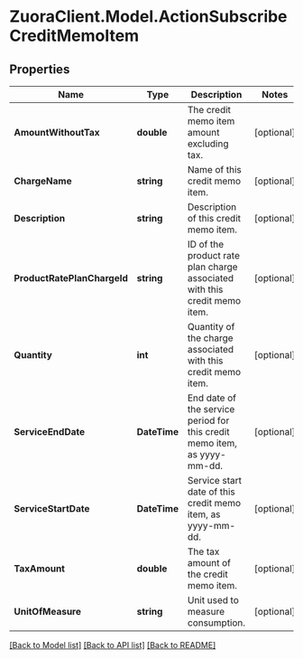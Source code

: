 # ZuoraClient.Model.ActionSubscribeCreditMemoItem

## Properties

Name | Type | Description | Notes
------------ | ------------- | ------------- | -------------
**AmountWithoutTax** | **double** | The credit memo item amount excluding tax.  | [optional] 
**ChargeName** | **string** | Name of this credit memo item.  | [optional] 
**Description** | **string** | Description of this credit memo item.  | [optional] 
**ProductRatePlanChargeId** | **string** | ID of the product rate plan charge associated with this credit memo item.  | [optional] 
**Quantity** | **int** | Quantity of the charge associated with this credit memo item.  | [optional] 
**ServiceEndDate** | **DateTime** | End date of the service period for this credit memo item, as yyyy-mm-dd.  | [optional] 
**ServiceStartDate** | **DateTime** | Service start date of this credit memo item, as yyyy-mm-dd.  | [optional] 
**TaxAmount** | **double** | The tax amount of the credit memo item.  | [optional] 
**UnitOfMeasure** | **string** | Unit used to measure consumption.  | [optional] 

[[Back to Model list]](../README.md#documentation-for-models) [[Back to API list]](../README.md#documentation-for-api-endpoints) [[Back to README]](../README.md)

